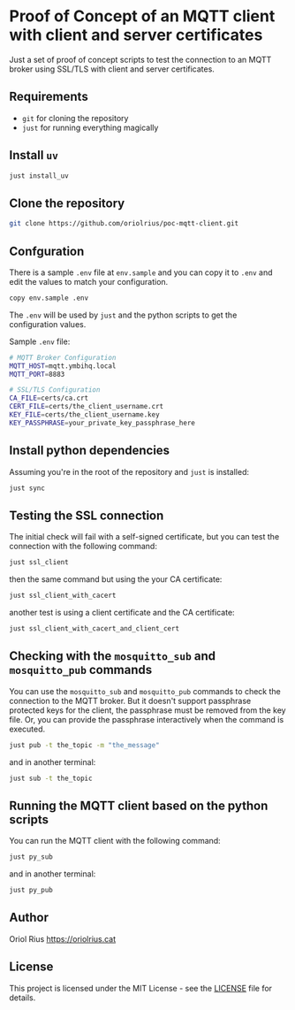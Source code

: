 # Proof of Concept of an MQTT client with client and server certificates

Just a set of proof of concept scripts to test the connection to an MQTT broker using SSL/TLS with client and server certificates.

## Requirements

- `git` for cloning the repository
- `just` for running everything magically

## Install `uv`

```bash
just install_uv
```

## Clone the repository

```bash
git clone https://github.com/oriolrius/poc-mqtt-client.git
```

## Confguration

There is a sample `.env` file at `env.sample` and you can copy it to `.env` and edit the values to match your configuration.

```bash
copy env.sample .env
```

The `.env` will be used by `just` and the python scripts to get the configuration values.

Sample `.env` file:

```bash
# MQTT Broker Configuration
MQTT_HOST=mqtt.ymbihq.local
MQTT_PORT=8883

# SSL/TLS Configuration
CA_FILE=certs/ca.crt
CERT_FILE=certs/the_client_username.crt
KEY_FILE=certs/the_client_username.key
KEY_PASSPHRASE=your_private_key_passphrase_here
```

## Install python dependencies

Assuming you're in the root of the repository and `just` is installed:

```bash
just sync
```

## Testing the SSL connection

The initial check will fail with a self-signed certificate, but you can test the connection with the following command:

```bash
just ssl_client
```

then the same command but using the your CA certificate:

```bash
just ssl_client_with_cacert
```

another test is using a client certificate and the CA certificate:

```bash
just ssl_client_with_cacert_and_client_cert
```

## Checking with the `mosquitto_sub` and `mosquitto_pub` commands

You can use the `mosquitto_sub` and `mosquitto_pub` commands to check the connection to the MQTT broker. But it doesn't support passphrase protected keys for the client, the passphrase must be removed from the key file. Or, you can provide the passphrase interactively when the command is executed.

```bash
just pub -t the_topic -m "the_message"
```

and in another terminal:

```bash
just sub -t the_topic
```

## Running the MQTT client based on the python scripts

You can run the MQTT client with the following command:

```bash
just py_sub
```

and in another terminal:

```bash
just py_pub
```

## Author

Oriol Rius <https://oriolrius.cat>

## License

This project is licensed under the MIT License - see the [LICENSE](LICENSE) file for details.

